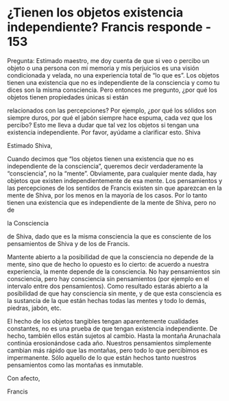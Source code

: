 # ¿Tienen los objetos existencia independiente? Francis responde - 153

Pregunta: Estimado maestro, me doy cuenta de que si veo o percibo un objeto o una persona con mi memoria y mis perjuicios es una visión condicionada y velada, no una experiencia total de “lo que es”. Los objetos tienen una existencia que no es independiente de la consciencia y como tu dices son la misma consciencia. Pero entonces me pregunto, ¿por qué los objetos tienen propiedades únicas si están

relacionados con las percepciones? Por ejemplo, ¿por qué los sólidos son siempre duros, por qué el jabón siempre hace espuma, cada vez que los percibo? Esto me lleva a dudar que tal vez los objetos si tengan una existencia independiente. Por favor, ayúdame a clarificar esto. Shiva

Estimado Shiva,

Cuando decimos que “los objetos tienen una existencia que no es independiente de la consciencia”, queremos decir verdaderamente la “consciencia”, no la “mente”. Obviamente, para cualquier mente dada, hay objetos que existen independientemente de esa mente. Los pensamientos y las percepciones de los sentidos de Francis existen sin que aparezcan en la mente de Shiva, por los menos en la mayoría de los casos. Por lo tanto tienen una existencia que es independiente de la mente de Shiva, pero no de 

la Consciencia

de Shiva, dado que es la misma consciencia la que es consciente de los pensamientos de Shiva y de los de Francis. 

Mantente abierto a la posibilidad de que la consciencia no depende de la mente, sino que de hecho lo opuesto es lo cierto: de acuerdo a nuestra experiencia, la mente depende de la consciencia. No hay pensamientos sin consciencia, pero hay consciencia sin pensamientos (por ejemplo en el intervalo entre dos pensamientos). Como resultado estarás abierto a la posibilidad de que hay consciencia sin mente, y de que esta consciencia es la sustancia de la que están hechas todas las mentes y todo lo demás, piedras, jabón, etc. 

El hecho de los objetos tangibles tengan aparentemente cualidades constantes, no es una prueba de que tengan existencia independiente. De hecho, también ellos están sujetos al cambio. Hasta la montaña Arunachala continúa erosionándose cada año. Nuestros pensamientos simplemente cambian más rápido que las montañas, pero todo lo que percibimos es impermanente. Sólo aquello de lo que están hechos tanto nuestros pensamientos como las montañas es inmutable.

Con afecto,

Francis

